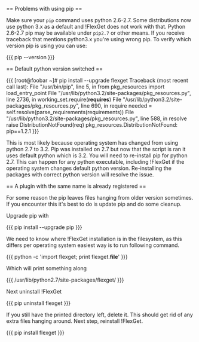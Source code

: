== Problems with using pip ==

Make sure your `pip` command uses python 2.6-2.7. Some distributions now use python 3.x as a default and !FlexGet does not work with that. 
Python 2.6-2.7 pip may be available under `pip2.7` or other means. If you receive traceback that mentions python3.x you're using wrong pip.
To verify which version pip is using you can use:

{{{
pip --version
}}}


== Default python version switched ==

{{{
[root@foobar ~]# pip install --upgrade flexget
Traceback (most recent call last):
  File "/usr/bin/pip", line 5, in <module>
    from pkg_resources import load_entry_point
  File "/usr/lib/python3.2/site-packages/pkg_resources.py", line 2736, in <module>
    working_set.require(__requires__)
  File "/usr/lib/python3.2/site-packages/pkg_resources.py", line 690, in require
    needed = self.resolve(parse_requirements(requirements))
  File "/usr/lib/python3.2/site-packages/pkg_resources.py", line 588, in resolve
    raise DistributionNotFound(req)
pkg_resources.DistributionNotFound: pip==1.2.1
}}}

This is most likely because operating system has changed from using python 2.7 to 3.2. Pip was installed on 2.7 but now that the script is ran it uses default python which is 3.2. You will need to re-install pip for python 2.7. This can happen for any python executable, including !FlexGet if the operating system changes default python version. Re-installing the packages with correct python version will resolve the issue.

== A plugin with the same name is already registered ==

For some reason the pip leaves files hanging from older version sometimes. If you encounter this it's best to do is update pip and do some cleanup.

Upgrade pip with

{{{
pip install --upgrade pip
}}}

We need to know where !FlexGet installation is in the filesystem, as this differs per operating system easiest way is to run following command.

{{{
python -c 'import flexget; print flexget.__file__'
}}}

Which will print something along

{{{
/usr/lib/python2.7/site-packages/flexget/
}}}

Next uninstall !FlexGet

{{{
pip uninstall flexget
}}}

If you still have the printed directory left, delete it. This should get rid of any extra files hanging around. Next step, reinstall !FlexGet.

{{{
pip install flexget
}}}